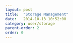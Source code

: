 ```yaml
---
layout: post
title:  "Storage Management"
date:   2014-10-13 10:52:00
category: user/storage
parent-order: 2
order: 0
---
```


